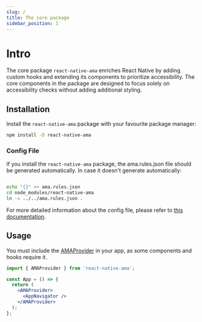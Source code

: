 ```yaml
---
slug: /
title: The core package
sidebar_position: 1
---
```


# Intro

The core package `react-native-ama` enriches React Native by adding custom hooks and extending its components to prioritize accessibility.
The core components in the package are designed to focus solely on accessibility checks without adding additional styling.

## Installation

Install the `react-native-ama` package with your favourite package manager:

```bash npm2yarn
npm install -D react-native-ama
```

### Config File

If you install the `react-native-ama` package, the ama.rules.json file should be generated automatically. In case it doesn't generate automatically:

```bash

echo "{}" >> ama.rules.json
cd node_modules/react-native-ama
ln -s ../../ama.rules.json .
```

For more detailed information about the config file, please refer to [this documentation](/config-file).

## Usage

You must include the [AMAProvider](../components/AMAProvider) in your app, as some components and hooks require it.

```jsx
import { AMAProvider } from 'react-native-ama';

const App = () => {
  return (
    <AMAProvider>
      <AppNavigator />
    </AMAProvider>
  );
};
```
